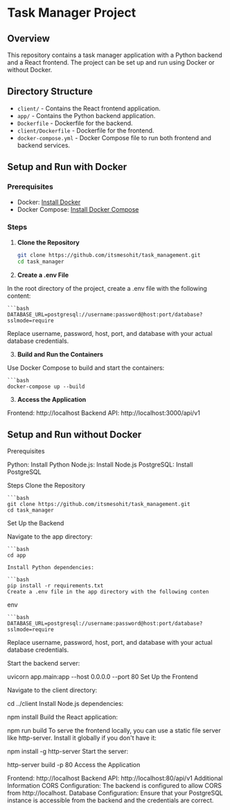 # Task Manager Project

## Overview

This repository contains a task manager application with a Python backend and a React frontend. The project can be set up and run using Docker or without Docker.

## Directory Structure

- `client/` - Contains the React frontend application.
- `app/` - Contains the Python backend application.
- `Dockerfile` - Dockerfile for the backend.
- `client/Dockerfile` - Dockerfile for the frontend.
- `docker-compose.yml` - Docker Compose file to run both frontend and backend services.

## Setup and Run with Docker

### Prerequisites

- Docker: [Install Docker](https://docs.docker.com/get-docker/)
- Docker Compose: [Install Docker Compose](https://docs.docker.com/compose/install/)

### Steps

1. **Clone the Repository**

   ```bash
   git clone https://github.com/itsmesohit/task_management.git
   cd task_manager

2. **Create a .env File**

In the root directory of the project, create a .env file with the following content:

    ```bash
    DATABASE_URL=postgresql://username:password@host:port/database?sslmode=require 
    
Replace username, password, host, port, and database with your actual database credentials.

3. **Build and Run the Containers**

Use Docker Compose to build and start the containers:

    ```bash
    docker-compose up --build


3. **Access the Application**
    
Frontend: http://localhost
Backend API: http://localhost:3000/api/v1


## Setup and Run without Docker

Prerequisites

Python: Install Python
Node.js: Install Node.js
PostgreSQL: Install PostgreSQL

Steps Clone the Repository

    ```bash
    git clone https://github.com/itsmesohit/task_management.git
    cd task_manager

Set Up the Backend

Navigate to the app directory:

    ```bash
    cd app

    Install Python dependencies:

    ```bash
    pip install -r requirements.txt
    Create a .env file in the app directory with the following conten


env

    ```bash
    DATABASE_URL=postgresql://username:password@host:port/database?sslmode=require
    
Replace username, password, host, port, and database with your actual database credentials.

Start the backend server:

uvicorn app.main:app --host 0.0.0.0 --port 80
Set Up the Frontend

Navigate to the client directory:

cd ../client
Install Node.js dependencies:


npm install
Build the React application:


npm run build
To serve the frontend locally, you can use a static file server like http-server. Install it globally if you don't have it:

npm install -g http-server
Start the server:

http-server build -p 80
Access the Application

Frontend: http://localhost
Backend API: http://localhost:80/api/v1
Additional Information
CORS Configuration: The backend is configured to allow CORS from http://localhost.
Database Configuration: Ensure that your PostgreSQL instance is accessible from the backend and the credentials are correct.
